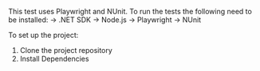 This test uses Playwright and NUnit.
To run the tests the following need to be installed:
-> .NET SDK
-> Node.js
-> Playwright
-> NUnit

To set up the project:
1. Clone the project repository
2. Install Dependencies

